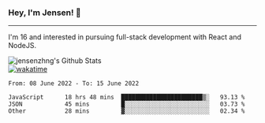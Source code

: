 ### Hey, I'm Jensen! 👋

---

I'm 16 and interested in pursuing full-stack development with React and NodeJS.

![jensenzhng's Github Stats](https://github-readme-stats.vercel.app/api?username=jensenzhng&theme=dark&show_icons=true&count_private=true)
<br />
[![wakatime](https://wakatime.com/badge/user/cbfc263d-3611-4e36-8278-8fad45fe3f62.svg)](https://wakatime.com/@cbfc263d-3611-4e36-8278-8fad45fe3f62)

<!--START_SECTION:waka-->

```text
From: 08 June 2022 - To: 15 June 2022

JavaScript      18 hrs 48 mins  ███████████████████████▒░   93.13 %
JSON            45 mins         █░░░░░░░░░░░░░░░░░░░░░░░░   03.73 %
Other           28 mins         ▓░░░░░░░░░░░░░░░░░░░░░░░░   02.34 %
```

<!--END_SECTION:waka-->
